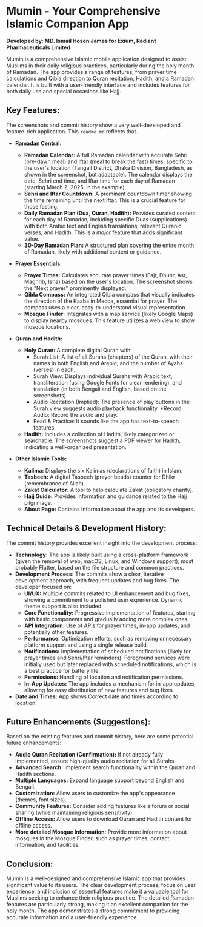 # Mumin - Your Comprehensive Islamic Companion App

**Developed by: MD. Ismail Hosen James for Exium, Radiant Pharmaceuticals Limited**

Mumin is a comprehensive Islamic mobile application designed to assist Muslims in their daily religious practices, particularly during the holy month of Ramadan.  The app provides a range of features, from prayer time calculations and Qibla direction to Quran recitation, Hadith, and a Ramadan calendar.  It is built with a user-friendly interface and includes features for both daily use and special occasions like Hajj.

## Key Features:

The screenshots and commit history show a very well-developed and feature-rich application.  This `readme.md` reflects that.

*   **Ramadan Central:**
    *   **Ramadan Calendar:**  A full Ramadan calendar with accurate Sehri (pre-dawn meal) and Iftar (meal to break the fast) times, specific to the user's location (Tangail District, Dhaka Division, Bangladesh, as shown in the screenshot, but adaptable).  The calendar displays the date, Sehri end time, and Iftar time for each day of Ramadan (starting March 2, 2025, in the example).
    *   **Sehri and Iftar Countdown:**  A prominent countdown timer showing the time remaining until the next Iftar.  This is a crucial feature for those fasting.
    *   **Daily Ramadan Plan (Dua, Quran, Hadith):**  Provides curated content for each day of Ramadan, including specific Duas (supplications) with both Arabic text and English translations, relevant Quranic verses, and Hadith.  This is a *major* feature that adds significant value.
    *   **30-Day Ramadan Plan:** A structured plan covering the entire month of Ramadan, likely with additional content or guidance.

*   **Prayer Essentials:**
    *   **Prayer Times:**  Calculates accurate prayer times (Fajr, Dhuhr, Asr, Maghrib, Isha) based on the user's location.  The screenshot shows the "Next prayer" prominently displayed.
    *   **Qibla Compass:**  An integrated Qibla compass that visually indicates the direction of the Kaaba in Mecca, essential for prayer.  The compass uses a clear, easy-to-understand visual representation.
    *   **Mosque Finder:**  Integrates with a map service (likely Google Maps) to display nearby mosques. This feature utilizes a web view to show mosque locations.

*   **Quran and Hadith:**
    *   **Holy Quran:**  A complete digital Quran with:
        *   Surah List:  A list of all Surahs (chapters) of the Quran, with their names in both English and Arabic, and the number of Ayahs (verses) in each.
        *   Surah View:  Displays individual Surahs with Arabic text, transliteration (using Google Fonts for clear rendering), and translation (in both Bengali and English, based on the screenshots).
        *   Audio Recitation (Implied): The presence of play buttons in the Surah view suggests audio playback functionality.
        *Record Audio: Record the audio and play.
        *   Read & Practice: It sounds like the app has text-to-speech features.
    *   **Hadith:**  Includes a collection of Hadith, likely categorized or searchable.  The screenshots suggest a PDF viewer for Hadith, indicating a well-organized presentation.

*   **Other Islamic Tools:**
    *   **Kalima:**  Displays the six Kalimas (declarations of faith) in Islam.
    *   **Tasbeeh:**  A digital Tasbeeh (prayer beads) counter for Dhikr (remembrance of Allah).
    *   **Zakat Calculator:**  A tool to help calculate Zakat (obligatory charity).
    *   **Hajj Guide:**  Provides information and guidance related to the Hajj pilgrimage.
    *   **About Page:**  Contains information about the app and its developers.

## Technical Details & Development History:

The commit history provides excellent insight into the development process:

*   **Technology:**  The app is likely built using a cross-platform framework (given the removal of web, macOS, Linux, and Windows support), most probably Flutter, based on the file structure and common practices.
*   **Development Process:**  The commits show a clear, iterative development approach, with frequent updates and bug fixes.  The developer focused on:
    *   **UI/UX:**  Multiple commits related to UI enhancement and bug fixes, showing a commitment to a polished user experience.  Dynamic theme support is also included.
    *   **Core Functionality:**  Progressive implementation of features, starting with basic components and gradually adding more complex ones.
    *   **API Integration:**  Use of APIs for prayer times, in-app updates, and potentially other features.
    *   **Performance:**  Optimization efforts, such as removing unnecessary platform support and using a single release build.
    *   **Notifications:** Implementation of scheduled notifications (likely for prayer times and Sehri/Iftar reminders).  Foreground services were initially used but later replaced with scheduled notifications, which is a best practice for battery life.
    *   **Permissions:** Handling of location and notification permissions.
    *   **In-App Updates:**  The app includes a mechanism for in-app updates, allowing for easy distribution of new features and bug fixes.
* **Date and Times:** App shows Correct date and times according to location.

## Future Enhancements (Suggestions):

Based on the existing features and commit history, here are some potential future enhancements:

*   **Audio Quran Recitation (Confirmation):**  If not already fully implemented, ensure high-quality audio recitation for all Surahs.
*   **Advanced Search:**  Implement search functionality within the Quran and Hadith sections.
*   **Multiple Languages:**  Expand language support beyond English and Bengali.
*   **Customization:**  Allow users to customize the app's appearance (themes, font sizes).
*   **Community Features:**  Consider adding features like a forum or social sharing (while maintaining religious sensitivity).
*   **Offline Access:**  Allow users to download Quran and Hadith content for offline access.
*   **More detailed Mosque Information:**  Provide more information about mosques in the Mosque Finder, such as prayer times, contact information, and facilities.

## Conclusion:

Mumin is a well-designed and comprehensive Islamic app that provides significant value to its users. The clear development process, focus on user experience, and inclusion of essential features make it a valuable tool for Muslims seeking to enhance their religious practice. The detailed Ramadan features are particularly strong, making it an excellent companion for the holy month. The app demonstrates a strong commitment to providing accurate information and a user-friendly experience.
